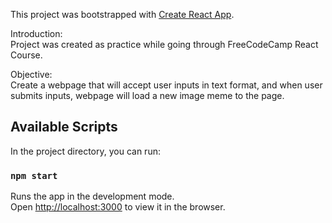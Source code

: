 This project was bootstrapped with [Create React App](https://github.com/facebook/create-react-app).

Introduction:<br/>
Project was created as practice while going through FreeCodeCamp React Course.

Objective:<br/>
Create a webpage that will accept user inputs in text format, and when user submits inputs, webpage will load a new image meme to the page.

## Available Scripts

In the project directory, you can run:

### `npm start`

Runs the app in the development mode.<br />
Open [http://localhost:3000](http://localhost:3000) to view it in the browser.


